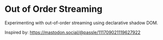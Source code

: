 # Out of Order Streaming

Experimenting with out-of-order streaming using declarative shadow DOM.

Inspired by: https://mastodon.social/@passle/111709021119627922
